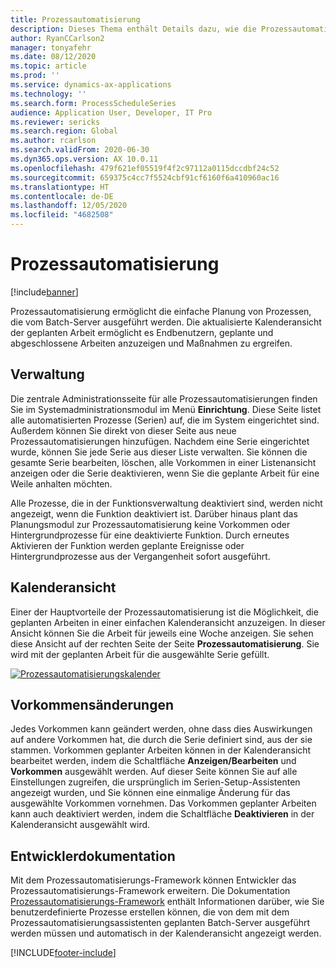 ```yaml
---
title: Prozessautomatisierung
description: Dieses Thema enthält Details dazu, wie die Prozessautomatisierung die einfache Planung von Prozessen ermöglicht, die vom Batch-Server ausgeführt werden.
author: RyanCCarlson2
manager: tonyafehr
ms.date: 08/12/2020
ms.topic: article
ms.prod: ''
ms.service: dynamics-ax-applications
ms.technology: ''
ms.search.form: ProcessScheduleSeries
audience: Application User, Developer, IT Pro
ms.reviewer: sericks
ms.search.region: Global
ms.author: rcarlson
ms.search.validFrom: 2020-06-30
ms.dyn365.ops.version: AX 10.0.11
ms.openlocfilehash: 479f621ef05519f4f2c97112a0115dccdbf24c52
ms.sourcegitcommit: 659375c4cc7f5524cbf91cf6160f6a410960ac16
ms.translationtype: HT
ms.contentlocale: de-DE
ms.lasthandoff: 12/05/2020
ms.locfileid: "4682508"
---
```

# <a name="process-automation"></a>Prozessautomatisierung

[!include[banner](../includes/banner.md)]

Prozessautomatisierung ermöglicht die einfache Planung von Prozessen, die vom Batch-Server ausgeführt werden. Die aktualisierte Kalenderansicht der geplanten Arbeit ermöglicht es Endbenutzern, geplante und abgeschlossene Arbeiten anzuzeigen und Maßnahmen zu ergreifen.

## <a name="administration"></a>Verwaltung

Die zentrale Administrationsseite für alle Prozessautomatisierungen finden Sie im Systemadministrationsmodul im Menü **Einrichtung**. Diese Seite listet alle automatisierten Prozesse (Serien) auf, die im System eingerichtet sind. Außerdem können Sie direkt von dieser Seite aus neue Prozessautomatisierungen hinzufügen. Nachdem eine Serie eingerichtet wurde, können Sie jede Serie aus dieser Liste verwalten. Sie können die gesamte Serie bearbeiten, löschen, alle Vorkommen in einer Listenansicht anzeigen oder die Serie deaktivieren, wenn Sie die geplante Arbeit für eine Weile anhalten möchten. 

Alle Prozesse, die in der Funktionsverwaltung deaktiviert sind, werden nicht angezeigt, wenn die Funktion deaktiviert ist. Darüber hinaus plant das Planungsmodul zur Prozessautomatisierung keine Vorkommen oder Hintergrundprozesse für eine deaktivierte Funktion. Durch erneutes Aktivieren der Funktion werden geplante Ereignisse oder Hintergrundprozesse aus der Vergangenheit sofort ausgeführt.

## <a name="calendar-view"></a>Kalenderansicht

Einer der Hauptvorteile der Prozessautomatisierung ist die Möglichkeit, die geplanten Arbeiten in einer einfachen Kalenderansicht anzuzeigen.  In dieser Ansicht können Sie die Arbeit für jeweils eine Woche anzeigen. Sie sehen diese Ansicht auf der rechten Seite der Seite **Prozessautomatisierung**. Sie wird mit der geplanten Arbeit für die ausgewählte Serie gefüllt. 

[![Prozessautomatisierungskalender](./media/CalendarView2.png)](./media/CalendarView2.png)

## <a name="occurrence-changes"></a>Vorkommensänderungen

Jedes Vorkommen kann geändert werden, ohne dass dies Auswirkungen auf andere Vorkommen hat, die durch die Serie definiert sind, aus der sie stammen. Vorkommen geplanter Arbeiten können in der Kalenderansicht bearbeitet werden, indem die Schaltfläche **Anzeigen/Bearbeiten** und **Vorkommen** ausgewählt werden. Auf dieser Seite können Sie auf alle Einstellungen zugreifen, die ursprünglich im Serien-Setup-Assistenten angezeigt wurden, und Sie können eine einmalige Änderung für das ausgewählte Vorkommen vornehmen. Das Vorkommen geplanter Arbeiten kann auch deaktiviert werden, indem die Schaltfläche **Deaktivieren** in der Kalenderansicht ausgewählt wird.

## <a name="developer-documentation"></a>Entwicklerdokumentation

Mit dem Prozessautomatisierungs-Framework können Entwickler das Prozessautomatisierungs-Framework erweitern. Die Dokumentation [Prozessautomatisierungs-Framework](../process-automation/process-automation-framework.md) enthält Informationen darüber, wie Sie benutzerdefinierte Prozesse erstellen können, die von dem mit dem Prozessautomatisierungsassistenten geplanten Batch-Server ausgeführt werden müssen und automatisch in der Kalenderansicht angezeigt werden.


[!INCLUDE[footer-include](../../../includes/footer-banner.md)]